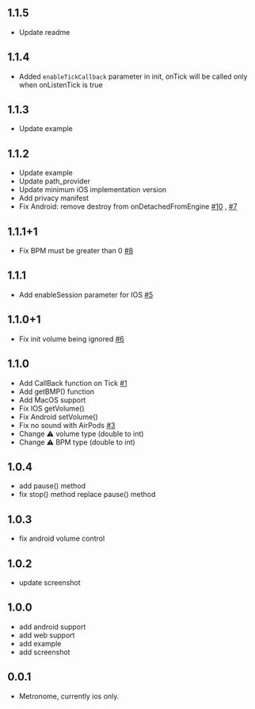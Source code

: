 ## 1.1.5

* Update readme

## 1.1.4

* Added `enableTickCallback` parameter in init, onTick will be called only when onListenTick is true

## 1.1.3

* Update example

## 1.1.2

* Update example
* Update path_provider
* Update minimum iOS implementation version
* Add privacy manifest
* Fix Android: remove destroy from onDetachedFromEngine [#10](https://github.com/biner88/metronome/issues/10) , [#7](https://github.com/biner88/metronome/pull/7) 

## 1.1.1+1

* Fix BPM must be greater than 0 [#8](https://github.com/biner88/metronome/issues/8)

## 1.1.1

* Add enableSession parameter for IOS [#5](https://github.com/biner88/metronome/issues/5)

## 1.1.0+1

* Fix init volume being ignored [#6](https://github.com/biner88/metronome/issues/6)

## 1.1.0

* Add CallBack function on Tick [#1](https://github.com/biner88/metronome/issues/1)
* Add getBMP() function
* Add MacOS support
* Fix IOS getVolume()
* Fix Android setVolume()
* Fix no sound with AirPods [#3](https://github.com/biner88/metronome/issues/3)
* Change ⚠️ volume type (double to int)
* Change ⚠️ BPM type (double to int)

## 1.0.4

* add pause() method
* fix stop() method replace pause() method

## 1.0.3

* fix android volume control

## 1.0.2

* update screenshot

## 1.0.0

* add android support
* add web support
* add example
* add screenshot

## 0.0.1

* Metronome, currently ios only.
